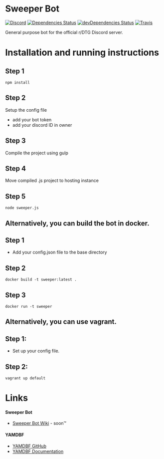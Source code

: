 # Sweeper Bot
[![Discord](https://discordapp.com/api/guilds/157728722999443456/embed.png)](https://discord.gg/DestinyReddit)
[![Dependencies Status](https://david-dm.org/r-DestinyTheGame/Sweeper-Bot.svg?maxAge=3600)](https://david-dm.org/r-DestinyTheGame/Sweeper-Bot)
[![devDependencies Status](https://david-dm.org/r-DestinyTheGame/Sweeper-Bot/dev-status.svg)](https://david-dm.org/r-DestinyTheGame/Sweeper-Bot?type=dev)
[![Travis](https://travis-ci.org/r-DestinyTheGame/Sweeper-Bot.svg?branch=master)](https://travis-ci.org/r-DestinyTheGame/Sweeper-Bot)

General purpose bot for the official r/DTG Discord server.

# Installation and running instructions
## Step 1
`npm install`

## Step 2
Setup the config file
- add your bot token
- add your discord ID in owner

## Step 3
Compile the project using gulp

## Step 4
Move compiled .js project to hosting instance

## Step 5
`node sweeper.js`


Alternatively, you can build the bot in docker.
-----------------------------------------------
## Step 1
- Add your config.json file to the base directory

## Step 2
```docker build -t sweeper:latest .```

## Step 3
```docker run -t sweeper```


Alternatively, you can use vagrant.
-----------------------------------
## Step 1:
- Set up your config file.

## Step 2:
`vagrant up default`



# Links
#### Sweeper Bot
- [Sweeper Bot Wiki](https://github.com/r-DestinyTheGame/Sweeper-Bot/wiki) - soon:tm:

#### YAMDBF
- [YAMDBF GitHub](https://github.com/zajrik/yamdbf)
- [YAMDBF Documentation](https://yamdbf.js.org/)

